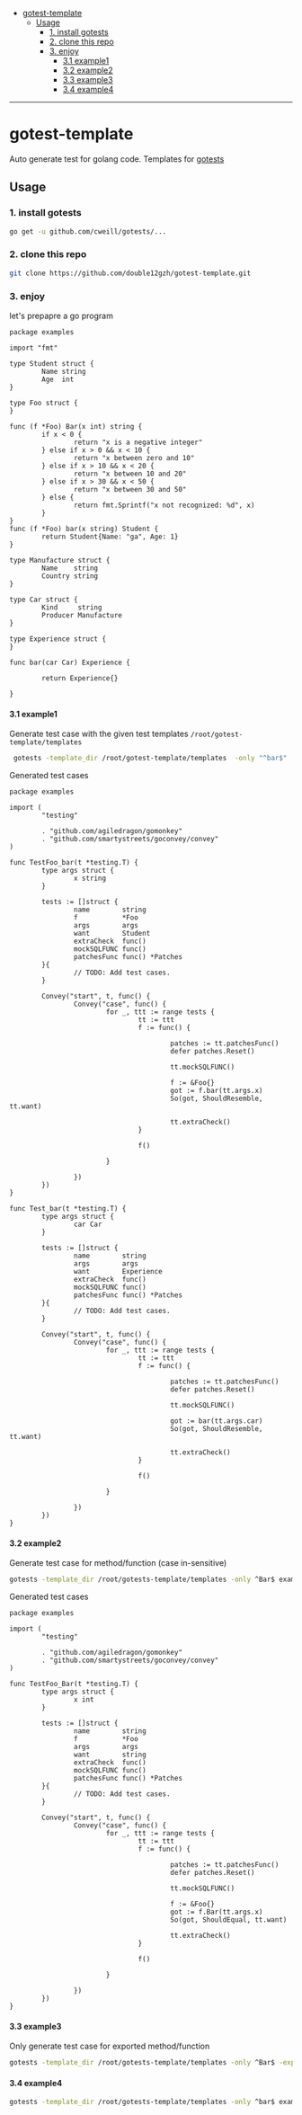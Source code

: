 - [gotest-template](#gotest-template)
  * [Usage](#usage)
    + [1. install gotests](#1-install-gotests)
    + [2. clone this repo](#2-clone-this-repo)
    + [3. enjoy](#3-enjoy)
      - [3.1 example1](#31-example1)
      - [3.2 example2](#32-example2)
      - [3.3 example3](#33-example3)
      - [3.4 example4](#34-example4)

---

# gotest-template

Auto generate test for golang code. Templates for [gotests](https://github.com/cweill/gotests)

## Usage

### 1. install gotests
```bash
go get -u github.com/cweill/gotests/...
```

### 2. clone this repo

```bash
git clone https://github.com/double12gzh/gotest-template.git
```
### 3. enjoy

let's prepapre a go program

```golang
package examples

import "fmt"

type Student struct {
        Name string
        Age  int
}

type Foo struct {
}

func (f *Foo) Bar(x int) string {
        if x < 0 {
                return "x is a negative integer"
        } else if x > 0 && x < 10 {
                return "x between zero and 10"
        } else if x > 10 && x < 20 {
                return "x between 10 and 20"
        } else if x > 30 && x < 50 {
                return "x between 30 and 50"
        } else {
                return fmt.Sprintf("x not recognized: %d", x)
        }
}
func (f *Foo) bar(x string) Student {
        return Student{Name: "ga", Age: 1}
}

type Manufacture struct {
        Name    string
        Country string
}

type Car struct {
        Kind     string
        Producer Manufacture
}

type Experience struct {
}

func bar(car Car) Experience {

        return Experience{}

}

```
#### 3.1 example1
Generate test case with the given test templates `/root/gotest-template/templates`
```bash
 gotests -template_dir /root/gotest-template/templates  -only "^bar$" ./exmaple.go
```

Generated test cases
```golang
package examples

import (
        "testing"

        . "github.com/agiledragon/gomonkey"
        . "github.com/smartystreets/goconvey/convey"
)

func TestFoo_bar(t *testing.T) {
        type args struct {
                x string
        }

        tests := []struct {
                name        string
                f           *Foo
                args        args
                want        Student
                extraCheck  func()
                mockSQLFUNC func()
                patchesFunc func() *Patches
        }{
                // TODO: Add test cases.
        }

        Convey("start", t, func() {
                Convey("case", func() {
                        for _, ttt := range tests {
                                tt := ttt
                                f := func() {

                                        patches := tt.patchesFunc()
                                        defer patches.Reset()

                                        tt.mockSQLFUNC()

                                        f := &Foo{}
                                        got := f.bar(tt.args.x)
                                        So(got, ShouldResemble, tt.want)

                                        tt.extraCheck()
                                }

                                f()

                        }

                })
        })
}

func Test_bar(t *testing.T) {
        type args struct {
                car Car
        }

        tests := []struct {
                name        string
                args        args
                want        Experience
                extraCheck  func()
                mockSQLFUNC func()
                patchesFunc func() *Patches
        }{
                // TODO: Add test cases.
        }

        Convey("start", t, func() {
                Convey("case", func() {
                        for _, ttt := range tests {
                                tt := ttt
                                f := func() {

                                        patches := tt.patchesFunc()
                                        defer patches.Reset()

                                        tt.mockSQLFUNC()

                                        got := bar(tt.args.car)
                                        So(got, ShouldResemble, tt.want)

                                        tt.extraCheck()
                                }

                                f()

                        }

                })
        })
}

```

#### 3.2 example2 
Generate test case for method/function (case in-sensitive)

```bash
gotests -template_dir /root/gotests-template/templates -only ^Bar$ examples/e.go
```

Generated test cases
```golang
package examples

import (
        "testing"

        . "github.com/agiledragon/gomonkey"
        . "github.com/smartystreets/goconvey/convey"
)

func TestFoo_Bar(t *testing.T) {
        type args struct {
                x int
        }

        tests := []struct {
                name        string
                f           *Foo
                args        args
                want        string
                extraCheck  func()
                mockSQLFUNC func()
                patchesFunc func() *Patches
        }{
                // TODO: Add test cases.
        }

        Convey("start", t, func() {
                Convey("case", func() {
                        for _, ttt := range tests {
                                tt := ttt
                                f := func() {

                                        patches := tt.patchesFunc()
                                        defer patches.Reset()

                                        tt.mockSQLFUNC()

                                        f := &Foo{}
                                        got := f.Bar(tt.args.x)
                                        So(got, ShouldEqual, tt.want)

                                        tt.extraCheck()
                                }

                                f()

                        }

                })
        })
}

```

#### 3.3 example3
Only generate test case for exported method/function

```bash
gotests -template_dir /root/gotests-template/templates -only ^Bar$ -exported examples/e.go
```

#### 3.4 example4 

```bash
gotests -template_dir /root/gotests-template/templates -only ^bar$ examples/e.go
```
